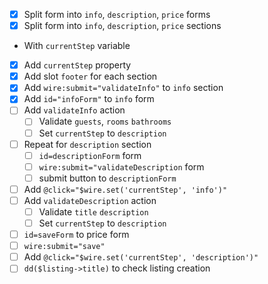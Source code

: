 - [x] Split form into `info`, `description`, `price` forms
- [x] Split form into `info`, `description`, `price` sections
- With `currentStep` variable
- [x] Add `currentStep` property
- [x] Add slot `footer` for each section
- [x] Add `wire:submit="validateInfo"` to `info` section
- [x] Add `id="infoForm"` to `info` form
- [ ] Add `validateInfo` action
  - [ ] Validate `guests`, `rooms` `bathrooms`
  - [ ] Set `currentStep` to `description`
- [ ] Repeat for `description` section
  - [ ] `id=descriptionForm` form
  - [ ] `wire:submit="validateDescription` form
  - [ ] submit button to `descriptionForm`
- [ ] Add `@click="$wire.set('currentStep', 'info')"`
- [ ] Add `validateDescription` action
  - [ ] Validate `title` `description`
  - [ ] Set `currentStep` to `description`
- [ ] `id=saveForm` to price form
- [ ] `wire:submit="save"`
- [ ] Add `@click="$wire.set('currentStep', 'description')"`
- [ ] `dd($listing->title)` to check listing creation
